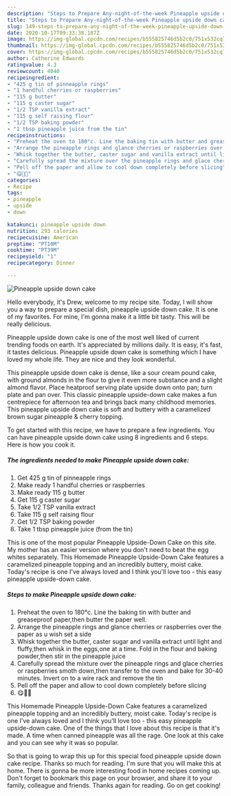 ```yaml
---
description: "Steps to Prepare Any-night-of-the-week Pineapple upside down cake"
title: "Steps to Prepare Any-night-of-the-week Pineapple upside down cake"
slug: 149-steps-to-prepare-any-night-of-the-week-pineapple-upside-down-cake
date: 2020-10-17T09:33:38.187Z
image: https://img-global.cpcdn.com/recipes/b555825746d5b2c0/751x532cq70/pineapple-upside-down-cake-recipe-main-photo.jpg
thumbnail: https://img-global.cpcdn.com/recipes/b555825746d5b2c0/751x532cq70/pineapple-upside-down-cake-recipe-main-photo.jpg
cover: https://img-global.cpcdn.com/recipes/b555825746d5b2c0/751x532cq70/pineapple-upside-down-cake-recipe-main-photo.jpg
author: Catherine Edwards
ratingvalue: 4.3
reviewcount: 4040
recipeingredient:
- "425 g tin of pinneapple rings"
- "1 handful cherries or raspberries"
- "115 g butter"
- "115 g caster sugar"
- "1/2 TSP vanilla extract"
- "115 g self raising flour"
- "1/2 TSP baking powder"
- "1 tbsp pineapple juice from the tin"
recipeinstructions:
- "Preheat the oven to 180°c. Line the baking tin with butter and greaseproof paper,then butter the paper well."
- "Arrange the pineapple rings and glance cherries or raspberries over the paper as u wish set a side"
- "Whisk together the butter, caster sugar and vanilla extract until light and fluffy,then whisk in the eggs,one at a time. Fold in the flour and baking powder,then stir in the pineapple juice"
- "Carefully spread the mixture over the pineapple rings and glace cherries or raspberries smoth down,then transfer to the oven and bake for 30-40 minutes. Invert on to a wire rack and remove the tin"
- "Pell off the paper and allow to cool down completely before slicing"
- "😋👩‍🍳"
categories:
- Recipe
tags:
- pineapple
- upside
- down

katakunci: pineapple upside down 
nutrition: 293 calories
recipecuisine: American
preptime: "PT10M"
cooktime: "PT39M"
recipeyield: "1"
recipecategory: Dinner

---
```



![Pineapple upside down cake](https://img-global.cpcdn.com/recipes/b555825746d5b2c0/751x532cq70/pineapple-upside-down-cake-recipe-main-photo.jpg)

Hello everybody, it's Drew, welcome to my recipe site. Today, I will show you a way to prepare a special dish, pineapple upside down cake. It is one of my favorites. For mine, I'm gonna make it a little bit tasty. This will be really delicious.

Pineapple upside down cake is one of the most well liked of current trending foods on earth. It's appreciated by millions daily. It is easy, it's fast, it tastes delicious. Pineapple upside down cake is something which I have loved my whole life. They are nice and they look wonderful.

This pineapple upside down cake is dense, like a sour cream pound cake, with ground almonds in the flour to give it even more substance and a slight almond flavor. Place heatproof serving plate upside down onto pan; turn plate and pan over. This classic pineapple upside-down cake makes a fun centrepiece for afternoon tea and brings back many childhood memories. This pineapple upside down cake is soft and buttery with a caramelized brown sugar pineapple &amp; cherry topping.


To get started with this recipe, we have to prepare a few ingredients. You can have pineapple upside down cake using 8 ingredients and 6 steps. Here is how you cook it.

<!--inarticleads1-->

##### The ingredients needed to make Pineapple upside down cake:

1. Get 425 g tin of pinneapple rings
1. Make ready 1 handful cherries or raspberries
1. Make ready 115 g butter
1. Get 115 g caster sugar
1. Take 1/2 TSP vanilla extract
1. Take 115 g self raising flour
1. Get 1/2 TSP baking powder
1. Take 1 tbsp pineapple juice (from the tin)


This is one of the most popular Pineapple Upside-Down Cake on this site. My mother has an easier version where you don&#39;t need to beat the egg whites separately. This Homemade Pineapple Upside-Down Cake features a caramelized pineapple topping and an incredibly buttery, moist cake. Today&#39;s recipe is one I&#39;ve always loved and I think you&#39;ll love too - this easy pineapple upside-down cake. 

<!--inarticleads2-->

##### Steps to make Pineapple upside down cake:

1. Preheat the oven to 180°c. Line the baking tin with butter and greaseproof paper,then butter the paper well.
1. Arrange the pineapple rings and glance cherries or raspberries over the paper as u wish set a side
1. Whisk together the butter, caster sugar and vanilla extract until light and fluffy,then whisk in the eggs,one at a time. Fold in the flour and baking powder,then stir in the pineapple juice
1. Carefully spread the mixture over the pineapple rings and glace cherries or raspberries smoth down,then transfer to the oven and bake for 30-40 minutes. Invert on to a wire rack and remove the tin
1. Pell off the paper and allow to cool down completely before slicing
1. 😋👩‍🍳


This Homemade Pineapple Upside-Down Cake features a caramelized pineapple topping and an incredibly buttery, moist cake. Today&#39;s recipe is one I&#39;ve always loved and I think you&#39;ll love too - this easy pineapple upside-down cake. One of the things that I love about this recipe is that it&#39;s made. A time when canned pineapple was all the rage. One look at this cake and you can see why it was so popular. 

So that is going to wrap this up for this special food pineapple upside down cake recipe. Thanks so much for reading. I'm sure that you will make this at home. There is gonna be more interesting food in home recipes coming up. Don't forget to bookmark this page on your browser, and share it to your family, colleague and friends. Thanks again for reading. Go on get cooking!
